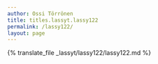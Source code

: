 ```yaml
---
author: Ossi Törrönen
title: titles.lassyt.lassy122
permalink: /lassy122/
layout: page
---
```

{% translate_file _lassyt/lassy122/lassy122.md %}
